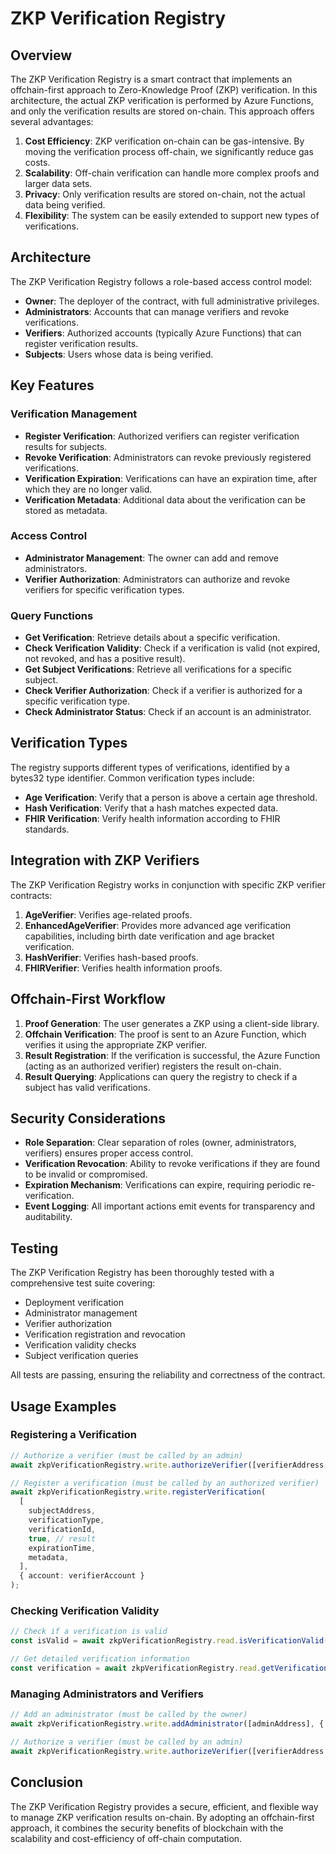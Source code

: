 # ZKP Verification Registry

## Overview

The ZKP Verification Registry is a smart contract that implements an offchain-first approach to Zero-Knowledge Proof (ZKP) verification. In this architecture, the actual ZKP verification is performed by Azure Functions, and only the verification results are stored on-chain. This approach offers several advantages:

1. **Cost Efficiency**: ZKP verification on-chain can be gas-intensive. By moving the verification process off-chain, we significantly reduce gas costs.
2. **Scalability**: Off-chain verification can handle more complex proofs and larger data sets.
3. **Privacy**: Only verification results are stored on-chain, not the actual data being verified.
4. **Flexibility**: The system can be easily extended to support new types of verifications.

## Architecture

The ZKP Verification Registry follows a role-based access control model:

- **Owner**: The deployer of the contract, with full administrative privileges.
- **Administrators**: Accounts that can manage verifiers and revoke verifications.
- **Verifiers**: Authorized accounts (typically Azure Functions) that can register verification results.
- **Subjects**: Users whose data is being verified.

## Key Features

### Verification Management

- **Register Verification**: Authorized verifiers can register verification results for subjects.
- **Revoke Verification**: Administrators can revoke previously registered verifications.
- **Verification Expiration**: Verifications can have an expiration time, after which they are no longer valid.
- **Verification Metadata**: Additional data about the verification can be stored as metadata.

### Access Control

- **Administrator Management**: The owner can add and remove administrators.
- **Verifier Authorization**: Administrators can authorize and revoke verifiers for specific verification types.

### Query Functions

- **Get Verification**: Retrieve details about a specific verification.
- **Check Verification Validity**: Check if a verification is valid (not expired, not revoked, and has a positive result).
- **Get Subject Verifications**: Retrieve all verifications for a specific subject.
- **Check Verifier Authorization**: Check if a verifier is authorized for a specific verification type.
- **Check Administrator Status**: Check if an account is an administrator.

## Verification Types

The registry supports different types of verifications, identified by a bytes32 type identifier. Common verification types include:

- **Age Verification**: Verify that a person is above a certain age threshold.
- **Hash Verification**: Verify that a hash matches expected data.
- **FHIR Verification**: Verify health information according to FHIR standards.

## Integration with ZKP Verifiers

The ZKP Verification Registry works in conjunction with specific ZKP verifier contracts:

1. **AgeVerifier**: Verifies age-related proofs.
2. **EnhancedAgeVerifier**: Provides more advanced age verification capabilities, including birth date verification and age bracket verification.
3. **HashVerifier**: Verifies hash-based proofs.
4. **FHIRVerifier**: Verifies health information proofs.

## Offchain-First Workflow

1. **Proof Generation**: The user generates a ZKP using a client-side library.
2. **Offchain Verification**: The proof is sent to an Azure Function, which verifies it using the appropriate ZKP verifier.
3. **Result Registration**: If the verification is successful, the Azure Function (acting as an authorized verifier) registers the result on-chain.
4. **Result Querying**: Applications can query the registry to check if a subject has valid verifications.

## Security Considerations

- **Role Separation**: Clear separation of roles (owner, administrators, verifiers) ensures proper access control.
- **Verification Revocation**: Ability to revoke verifications if they are found to be invalid or compromised.
- **Expiration Mechanism**: Verifications can expire, requiring periodic re-verification.
- **Event Logging**: All important actions emit events for transparency and auditability.

## Testing

The ZKP Verification Registry has been thoroughly tested with a comprehensive test suite covering:

- Deployment verification
- Administrator management
- Verifier authorization
- Verification registration and revocation
- Verification validity checks
- Subject verification queries

All tests are passing, ensuring the reliability and correctness of the contract.

## Usage Examples

### Registering a Verification

```typescript
// Authorize a verifier (must be called by an admin)
await zkpVerificationRegistry.write.authorizeVerifier([verifierAddress, verificationType], { account: adminAccount });

// Register a verification (must be called by an authorized verifier)
await zkpVerificationRegistry.write.registerVerification(
  [
    subjectAddress,
    verificationType,
    verificationId,
    true, // result
    expirationTime,
    metadata,
  ],
  { account: verifierAccount }
);
```

### Checking Verification Validity

```typescript
// Check if a verification is valid
const isValid = await zkpVerificationRegistry.read.isVerificationValid([verificationId]);

// Get detailed verification information
const verification = await zkpVerificationRegistry.read.getVerification([verificationId]);
```

### Managing Administrators and Verifiers

```typescript
// Add an administrator (must be called by the owner)
await zkpVerificationRegistry.write.addAdministrator([adminAddress], { account: ownerAccount });

// Authorize a verifier (must be called by an admin)
await zkpVerificationRegistry.write.authorizeVerifier([verifierAddress, verificationType], { account: adminAccount });
```

## Conclusion

The ZKP Verification Registry provides a secure, efficient, and flexible way to manage ZKP verification results on-chain. By adopting an offchain-first approach, it combines the security benefits of blockchain with the scalability and cost-efficiency of off-chain computation.
